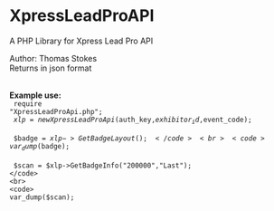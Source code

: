 # XpressLeadProAPI
A PHP Library for Xpress Lead Pro API

Author: Thomas Stokes <br>
Returns in json format<br><br>

<strong>Example use:</strong> <br>
<code>
require "XpressLeadProApi.php";
</code>
<br>
<code>
$xlp = new XpressLeadProApi($auth_key,$exhibitor_id,$event_code);
</code><br>
<code>
$badge = $xlp->GetBadgeLayout();
</code>
<br>
<code>
var_dump($badge);
</code><br>
<code>
$scan = $xlp->GetBadgeInfo("200000","Last");
</code>
<br>
<code>
var_dump($scan);
</code>
